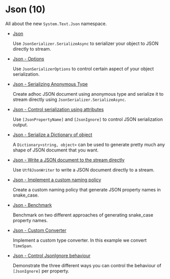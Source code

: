 
# Json (10)

All about the new `System.Text.Json` namespace.

* [Json](/projects/json/json)

  Use `JsonSerializer.SerializeAsync` to serializer your object to JSON directly to stream.

* [Json - Options](/projects/json/json-2)

  Use `JsonSerializerOptions` to control certain aspect of your object serialization.

* [Json - Serializing Anonymous Type](/projects/json/json-3)

  Create adhoc JSON document using anonymous type and serialize it to stream directly using `JsonSerializer.SerializeAsync`.

* [Json - Control serialization using attributes](/projects/json/json-4)

  Use `[JsonPropertyName]` and `[JsonIgnore]` to control JSON serialization output.

* [Json - Serialize a Dictionary of object](/projects/json/json-5)

  A `Dictionary<string, object>` can be used to generate pretty much any shape of JSON document that you want.

* [Json - Write a JSON document to the stream directly](/projects/json/json-6)

  Use `Utf8JsonWriter` to write a JSON document directly to a stream.

* [Json - Implement a custom naming policy](/projects/json/json-7)

  Create a custom naming policy that generate JSON property names in snake_case. 

* [Json - Benchmark](/projects/json/json-8)

  Benchmark on two different approaches of generating snake_case property names. 

* [Json - Custom Converter](/projects/json/json-9)

  Implement a custom type converter. In this example we convert `TimeSpan`.

* [Json - Control JsonIgnore behaviour](/projects/json/json-10)

  Demonstrate the three different ways you can control the behaviour of `[JsonIgnore]` per property.

  